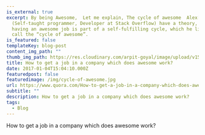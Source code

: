 ```yaml
---
is_external: true
excerpt: By being Awesome,  Let me explain, The cycle of awesome  Alex[1]
  (Self-taught programmer, Developer at Stack Overflow) have a theory, that
  having an awesome job is part of a self-fulfilling cycle, which he like to
  call the “cycle of awesome”.
is_featured: false
templateKey: blog-post
content_img_path: ""
thumb_img_path: https://res.cloudinary.com/arpit-goyal/image/upload/v1558448515/images/featured-images/cycle-of-awesome.jpg
title: How to get a job in a company which does awesome work?
date: 2017-01-04T15:04:10.000Z
featuredpost: false
featuredimage: /img/cycle-of-awesome.jpg
url: https://www.quora.com/How-to-get-a-job-in-a-company-which-does-awesome-work/answer/Arpit-Goyal-14
subtitle: ""
description: How to get a job in a company which does awesome work?
tags:
  - Blog
---
```

How to get a job in a company which does awesome work?